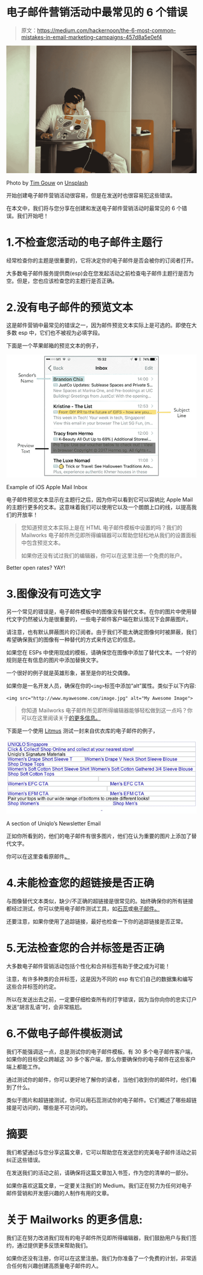 # 电子邮件营销活动中最常见的 6 个错误

> 原文：<https://medium.com/hackernoon/the-6-most-common-mistakes-in-email-marketing-campaigns-457d8a5e0ef4>

![](img/95cbb406a6950ef338e41d44bf17e1d7.png)

Photo by [Tim Gouw](https://unsplash.com/photos/1K9T5YiZ2WU?utm_source=unsplash&utm_medium=referral&utm_content=creditCopyText) on [Unsplash](https://unsplash.com/search/photos/frustrated?utm_source=unsplash&utm_medium=referral&utm_content=creditCopyText)

开始创建电子邮件营销活动很容易，但是在发送时也很容易犯这些错误。

在本文中，我们将与您分享在创建和发送电子邮件营销活动时最常见的 6 个错误。我们开始吧！

# 1.不检查您活动的电子邮件主题行

经常检查你的主题是很重要的，它将决定你的电子邮件是否会被你的订阅者打开。

大多数电子邮件服务提供商(esp)会在您发起活动之前检查电子邮件主题行是否为空。但是，您也应该检查您的主题行是否正确。

# 2.没有电子邮件的预览文本

这是邮件营销中最常见的错误之一，因为邮件预览文本实际上是可选的。即使在大多数 esp 中，它们也不被视为必填字段。

下面是一个苹果邮箱的预览文本的例子，

![](img/3744e23e0810cf14f3e128bd8e4435bd.png)

Example of iOS Apple Mail Inbox

电子邮件预览文本显示在主题行之后，因为你可以看到它可以容纳比 Apple Mail 的主题行更多的文本。这意味着我们可以使用它以及一个朗朗上口的线，以提高我们的开放率！

> 您知道预览文本实际上是在 HTML 电子邮件模板中设置的吗？我们的 Mailworks 电子邮件所见即所得编辑器可以帮助您轻松地从我们的设置面板中包含预览文本。
> 
> 如果你还没有试过我们的编辑器，你可以在这里注册一个免费的账户。

Better open rates? YAY!

# 3.图像没有可选文字

另一个常见的错误是，电子邮件模板中的图像没有替代文本。在你的图片中使用替代文字仍然被认为是很重要的，一些电子邮件客户端在默认情况下会屏蔽图片。

请注意，也有默认屏蔽图片的订阅者。由于我们不能太确定图像何时被屏蔽，我们希望确保我们的图像有一种替代的方式来传达它的信息。

如果您在 ESPs 中使用现成的模板，请确保您在图像中添加了替代文本。一个好的规则是在有信息的图片中添加替换文字。

一个很好的例子就是英雄形象，甚至是你的社交偶像。

如果你是一名开发人员，确保在你的`<img>`标签中添加“alt”属性。类似于以下内容:

`<img src="http://www.myawesome.com/image.jpg" alt="My Awesome Image">`

> 你知道 Mailworks 电子邮件所见即所得编辑器能够轻松做到这一点吗？你可以在这里阅读关于[的更多信息。](http://knowledgebase.mailworks.io/building-an-emailer-in-mailworks/adding-content/how-do-i-add-images-to-my-emailer)

下面是一个使用 [Litmus](https://litmus.com/) 测试一封来自优衣库的电子邮件的例子，

![](img/2b3f2ed1cdee3e61ae792ab12c8234cf.png)

A section of Uniqlo’s Newsletter Email

正如你所看到的，他们的电子邮件有很多图片，他们在认为重要的图片上添加了替代文字。

你可以在这里查看原邮件[。](http://view.uq.uniqlo.com.sg/?qs=a2dd7f2f03bbcfa59d4413135fcbf9a3dc08e9cb25111751608fdcb933394bdb5770e83028b6452a709f14ea452d7c32ab6575c4eb12ca43dfb4ec87b2798c234e5c6492cf4d02ef643e3a9e5bd45346)

# 4.未能检查您的超链接是否正确

与图像替代文本类似，缺少/不正确的超链接是很常见的。始终确保你的所有链接都经过测试，你可以使用电子邮件测试工具，如[石蕊](https://litmus.com/)或[电子邮件。](https://www.emailonacid.com/)

还要注意，如果你使用了追踪链接，最好也检查一下你的追踪链接是否正常。

# 5.无法检查您的合并标签是否正确

大多数电子邮件营销活动包括个性化和合并标签有助于使之成为可能！

注意，有许多种类的合并标签，这是因为不同的 esp 有它们自己的数据集和编写这些合并标签的约定。

所以在发送出去之前，一定要仔细检查所有的打字错误，因为当你向你的忠实订户发送“胡言乱语”时，会非常尴尬。

# 6.不做电子邮件模板测试

我们不能强调这一点，总是测试你的电子邮件模板。有 30 多个电子邮件客户端，如果你的目标受众跨越这 30 多个客户端，那么你要确保你的电子邮件在这些客户端上都能工作。

通过测试你的邮件，你可以更好地了解你的读者，当他们收到你的邮件时，他们看到了什么。

类似于图片和超链接测试，你可以用石蕊测试你的电子邮件。它们概述了哪些超链接是可访问的，哪些是不可访问的。

# 摘要

我们希望通过与您分享这篇文章，它可以帮助您在发送您的完美电子邮件活动之前纠正这些错误。

在发送我们的活动之前，请确保将这篇文章加入书签，作为您的清单的一部分。

如果你喜欢这篇文章，一定要关注我们的 Medium。我们正在努力为任何对电子邮件营销和开发感兴趣的人制作有用的文章。

# 关于 Mailworks 的更多信息:

我们正在努力改进我们现有的电子邮件所见即所得编辑器，我们鼓励用户与我们签约，通过提供更多反馈来帮助我们。

如果你还没有注册，你可以在这里注册。我们为你准备了一个免费的计划，非常适合任何有兴趣创建高质量电子邮件的人。